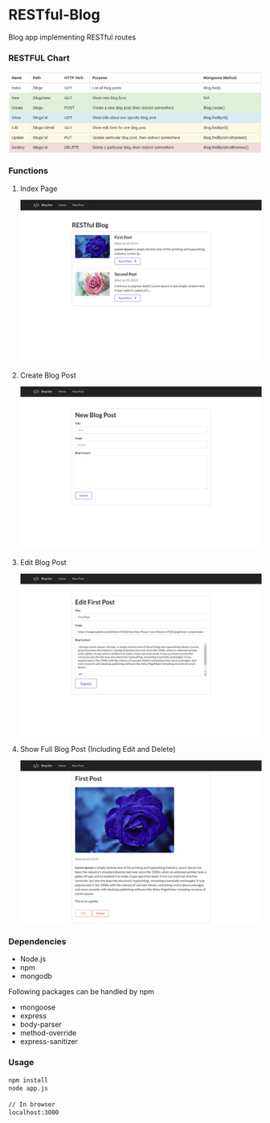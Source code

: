 # RESTful-Blog
Blog app implementing RESTful routes

### RESTFUL Chart
![](thumbs/chart.png)

### Functions

1. Index Page
   
   ![](thumbs/index.png)

2. Create Blog Post
   
   ![](thumbs/new.png)

3. Edit Blog Post
   
   ![](thumbs/edit.png)

4. Show Full Blog Post (Including Edit and Delete)
   
   ![](thumbs/show.png)


### Dependencies
* Node.js
* npm
* mongodb

Following packages can be handled by npm

* mongoose
* express
* body-parser
* method-override
* express-sanitizer

### Usage

```
npm install
node app.js

// In browser
localhost:3000
```

